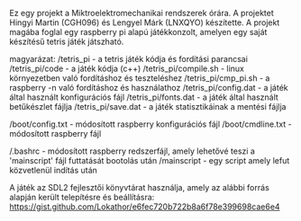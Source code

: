 Ez egy projekt a Miktroelektromechanikai rendszerek órára.
A projektet Hingyi Martin (CGH096) és Lengyel Márk (LNXQYO) készítette.
A projekt magába foglal egy raspberry pi alapú játékkonzolt, amelyen egy saját készítésű tetris játék játszható.

magyarázat:
/tetris_pi - a tetris játék kódja és fordítási parancsai
/tetris_pi/code - a játék kódja (c++)
/tetris_pi/compile.sh - linux környezetben való fordításhoz és teszteléshez
/tetris_pi/cmp_pi.sh - a raspberry -n való fordításhoz és használathoz
/tetris_pi/config.dat - a játék által használt konfigurációs fájl
/tetris_pi/fonts.dat - a játék által használt betűkészlet fájlja
/tetris_pi/save.dat - a játék statisztikáinak a mentési fájlja

/boot/config.txt - módosított raspberry konfigurációs fájl
/boot/cmdline.txt - módosított raspberry fájl

/.bashrc - módosított raspberry redszerfájl, amely lehetővé teszi a 'mainscript' fájl futtatását bootolás után
/mainscript - egy script amely lefut közvetlenül indítás után

A játék az SDL2 fejlesztői könyvtárat használja, amely az alábbi forrás alapján került telepítésre és beállításra:
https://gist.github.com/Lokathor/e6fec720b722b8a6f78e399698cae6e4
